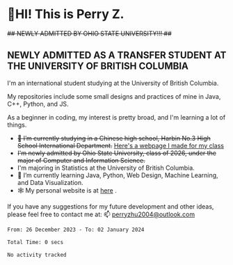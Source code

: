 # 🌄HI! This is Perry Z. <br> #
<s>## NEWLY ADMITTED BY OHIO STATE UNIVERSITY!!! ##</s>
## NEWLY ADMITTED AS A TRANSFER STUDENT AT THE UNIVERSITY OF BRITISH COLUMBIA ##
I'm an international student studying at the University of British Columbia. <br>

My repositories include some small designs and practices of mine in Java, C++, Python, and JS. <br>

As a beginner in coding, my interest is pretty broad, and I'm learning a lot of things. <br>
- <s>🔭 I’m currently studying in a Chinese high school, Harbin No.3 High School International Department.</s> [Here's a webpage I made for my class](https://perry2004.github.io/weirdos/)
- <s> I'm newly admitted by Ohio State University, class of 2026, under the major of Computer and Information Science. </s>
- I'm majoring in Statistics at the University of British Columbia. 
- 🌱 I’m currently learning Java, Python, Web Design, Machine Learning, and Data Visualization. 
- 🕸️ My personal website is at <a href="https://zhu-yp.cn">here</a> .  

If you have any suggestions for my future development and other ideas, please feel free to contact me at: 📫 [perryzhu2004@outlook.com](mailto:perryzhu2004@outlook.com)

<!--START_SECTION:waka-->

```txt
From: 26 December 2023 - To: 02 January 2024

Total Time: 0 secs

No activity tracked
```

<!--END_SECTION:waka-->
